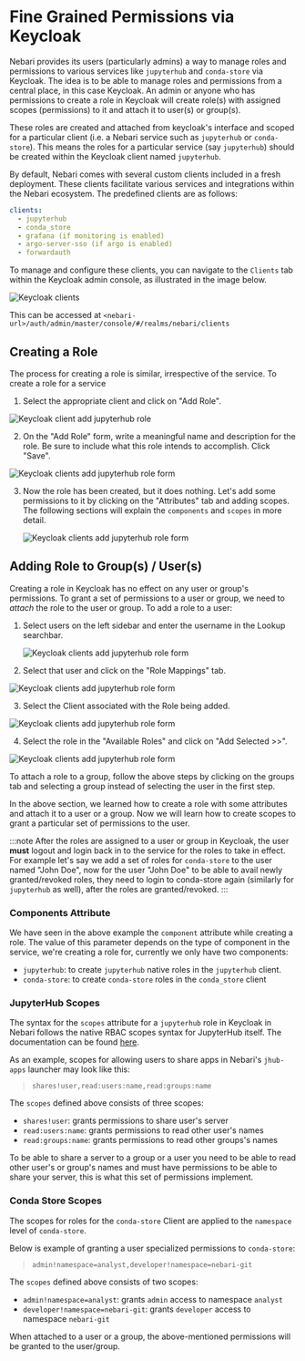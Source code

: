 # Fine Grained Permissions via Keycloak

Nebari provides its users (particularly admins) a way to manage roles and permissions to
various services like `jupyterhub` and `conda-store` via Keycloak. The idea is to be able to manage
roles and permissions from a central place, in this case Keycloak. An admin or anyone who has
permissions to create a role in Keycloak will create role(s) with assigned scopes (permissions)
to it and attach it to user(s) or group(s).

These roles are created and attached from keycloak's interface and scoped for a particular
client (i.e. a Nebari service such as `jupyterhub` or `conda-store`). This means the roles for a
particular service (say `jupyterhub`) should be created within the Keycloak client named
`jupyterhub`.

By default, Nebari comes with several custom clients included in a fresh deployment.
These clients facilitate various services and integrations within the Nebari ecosystem.
The predefined clients are as follows:

```yaml
clients:
  - jupyterhub
  - conda_store
  - grafana (if monitoring is enabled)
  - argo-server-sso (if argo is enabled)
  - forwardauth
```

To manage and configure these clients, you can navigate to the `Clients` tab within the
Keycloak admin console, as illustrated in the image below.

![Keycloak clients](/img/how-tos/fine_grainer_permissions_keycloak_clients.png)

This can be accessed at `<nebari-url>/auth/admin/master/console/#/realms/nebari/clients`

## Creating a Role

The process for creating a role is similar, irrespective of the service. To create a role for a
service

1. Select the appropriate client and click on "Add Role".

![Keycloak client add jupyterhub role](/img/how-tos/keycloak_jupyterhub_client.png)

2. On the "Add Role" form, write a meaningful name and description for the role. Be sure to include what this role intends to accomplish. Click "Save".

![Keycloak clients add jupyterhub role form](/img/how-tos/keycloak_jupyterhub_add_role.png)

3. Now the role has been created, but it does nothing. Let's add some permissions to it by clicking on the "Attributes" tab
   and adding scopes. The following sections will explain the `components` and `scopes` in more detail.

   ![Keycloak clients add jupyterhub role form](/img/how-tos/keycloak_add_role_attributes.png)

## Adding Role to Group(s) / User(s)

Creating a role in Keycloak has no effect on any user or group's permissions. To grant a set of permissions
to a user or group, we need to _attach_ the role to the user or group. To add a role to a user:

1. Select users on the left sidebar and enter the username in the Lookup searchbar.

   ![Keycloak clients add jupyterhub role form](/img/how-tos/keycloak_select_user.png)

2. Select that user and click on the "Role Mappings" tab.

![Keycloak clients add jupyterhub role form](/img/how-tos/keycloak_user_role_mapping_tab.png)

3. Select the Client associated with the Role being added.

![Keycloak clients add jupyterhub role form](/img/how-tos/keycloak_user_role_mapping_roles.png)

4. Select the role in the "Available Roles" and click on "Add Selected >>".

![Keycloak clients add jupyterhub role form](/img/how-tos/keycloak_user_role_mapping_add_role.png)

To attach a role to a group, follow the above steps by clicking on the groups tab and
selecting a group instead of selecting the user in the first step.

In the above section, we learned how to create a role with some attributes and attach it to a user or a group.
Now we will learn how to create scopes to grant a particular set of permissions to the user.

:::note
After the roles are assigned to a user or group in Keycloak, the user **must** logout and login back in to the service
for the roles to take in effect. For example let's say we add a set of roles for `conda-store` to the user named
"John Doe", now for the user "John Doe" to be able to avail newly granted/revoked roles, they need to login to
conda-store again (similarly for `jupyterhub` as well), after the roles are granted/revoked.
:::

### Components Attribute

We have seen in the above example the `component` attribute while creating a role. The value of this parameter
depends on the type of component in the service, we're creating a role for, currently we only have two components:

- `jupyterhub`: to create `jupyterhub` native roles in the `jupyterhub` client.
- `conda-store`: to create `conda-store` roles in the `conda_store` client

### JupyterHub Scopes

The syntax for the `scopes` attribute for a `jupyterhub` role in Keycloak in Nebari follows the native RBAC scopes syntax
for JupyterHub itself. The documentation can be found [here](https://jupyterhub.readthedocs.io/en/stable/rbac/scopes.html#scope-conventions).

As an example, scopes for allowing users to share apps in Nebari's `jhub-apps` launcher may look like this:

> `shares!user,read:users:name,read:groups:name`

The `scopes` defined above consists of three scopes:

- `shares!user`: grants permissions to share user's server
- `read:users:name`: grants permissions to read other user's names
- `read:groups:name`: grants permissions to read other groups's names

To be able to share a server to a group or a user you need to be able to read other user's or group's names and must have
permissions to be able to share your server, this is what this set of permissions implement.

### Conda Store Scopes

The scopes for roles for the `conda-store` Client are applied to the `namespace` level of `conda-store`.

Below is example of granting a user specialized permissions to `conda-store`:

> `admin!namespace=analyst,developer!namespace=nebari-git`

The `scopes` defined above consists of two scopes:

- `admin!namespace=analyst`: grants `admin` access to namespace `analyst`
- `developer!namespace=nebari-git`: grants `developer` access to namespace `nebari-git`

When attached to a user or a group, the above-mentioned permissions will be granted to the user/group.
